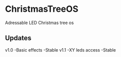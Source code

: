 # ChristmasTreeOS
Adressable LED Christmas tree os

## Updates
  v1.0
    -Basic effects 
    -Stable
  v1.1 
    -XY leds access
    -Stable
